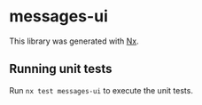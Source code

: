 # messages-ui

This library was generated with [Nx](https://nx.dev).

## Running unit tests

Run `nx test messages-ui` to execute the unit tests.
